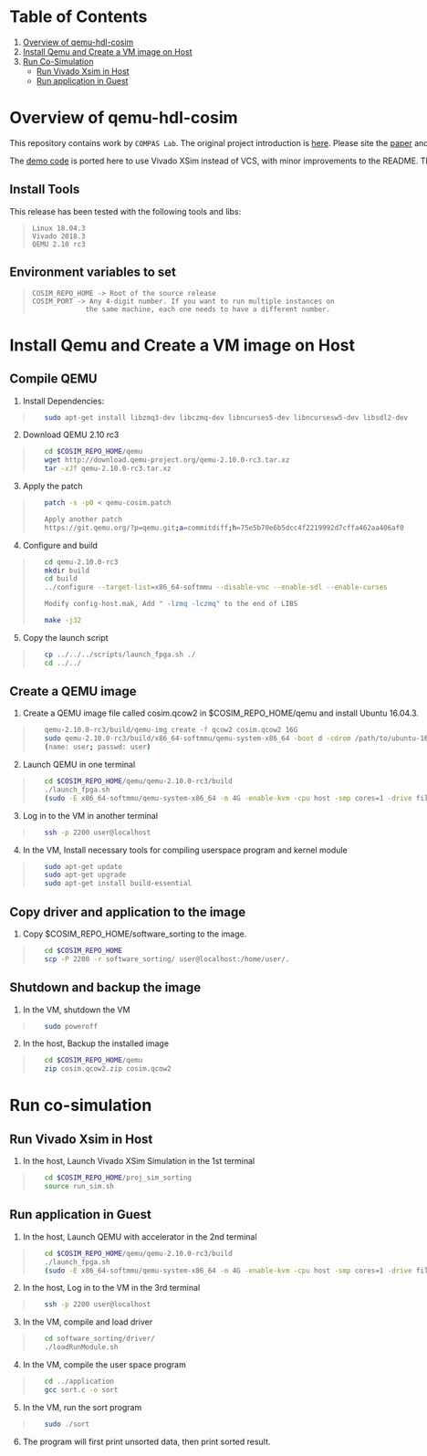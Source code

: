 <span style="display: inline-block;">

# Table of Contents
1. [Overview of qemu-hdl-cosim](#overview)
2. [Install Qemu and Create a VM image on Host](#installhost)
3. [Run Co-Simulation](#runcosim)
    - [Run Vivado Xsim in Host](#runxsim)
    - [Run application in Guest](#runapp)

<a name="overview"></a>
# Overview of qemu-hdl-cosim

This repository contains work by `COMPAS Lab`. The original project introduction is [here](http://compas.cs.stonybrook.edu/projects/fpgacloud/vm-hdl-cosim/). Please site the [paper](http://compas.cs.stonybrook.edu/~shcho/publication/FPGA_2018_CoSim.pdf) and read the [presentation](http://www.isfpga.org/fpga2018/slides/2-3.pptx).

The [demo code](https://compas.cs.stonybrook.edu/wordpress/wp-content/uploads/2018/02/cosim_release_fpga2018.tar.gz) is ported here to use Vivado XSim instead of VCS, with minor improvements to the README.
This example source release is the cosim demo for an accelerated sorting application.

Install Tools
----------------------------
This release has been tested with the following tools and libs:
>
>```
>Linux 18.04.3
>Vivado 2018.3
>QEMU 2.10 rc3
>```

Environment variables to set
----------------------------
>
>```
>COSIM_REPO_HOME -> Root of the source release
>COSIM_PORT -> Any 4-digit number. If you want to run multiple instances on 
>              the same machine, each one needs to have a different number.
>```

<a name="installhost"></a>
# Install Qemu and Create a VM image on Host

Compile QEMU
----------------------------
1. Install Dependencies:
>
>```bash
>    sudo apt-get install libzmq3-dev libczmq-dev libncurses5-dev libncursesw5-dev libsdl2-dev

2. Download QEMU 2.10 rc3

>
>```bash
>    cd $COSIM_REPO_HOME/qemu
>    wget http://download.qemu-project.org/qemu-2.10.0-rc3.tar.xz
>    tar -xJf qemu-2.10.0-rc3.tar.xz

3. Apply the patch

>
>```bash
>    patch -s -p0 < qemu-cosim.patch
>
>    Apply another patch
>    https://git.qemu.org/?p=qemu.git;a=commitdiff;h=75e5b70e6b5dcc4f2219992d7cffa462aa406af0

4. Configure and build

>
>```bash
>    cd qemu-2.10.0-rc3
>    mkdir build
>    cd build
>    ../configure --target-list=x86_64-softmmu --disable-vnc --enable-sdl --enable-curses
>
>    Modify config-host.mak, Add " -lzmq -lczmq" to the end of LIBS
>
>    make -j32

5. Copy the launch script

>
>```bash
>    cp ../../../scripts/launch_fpga.sh ./
>    cd ../../

Create a QEMU image
----------------------------
1. Create a QEMU image file called cosim.qcow2 in $COSIM_REPO_HOME/qemu and install Ubuntu 16.04.3.

>
>```bash
>    qemu-2.10.0-rc3/build/qemu-img create -f qcow2 cosim.qcow2 16G
>    sudo qemu-2.10.0-rc3/build/x86_64-softmmu/qemu-system-x86_64 -boot d -cdrom /path/to/ubuntu-16.04.6-server-amd64.iso -smp cpus=2 -accel kvm -m 4096 -hda cosim.qcow2
>    (name: user; passwd: user)

2. Launch QEMU in one terminal

>
>```bash
>    cd $COSIM_REPO_HOME/qemu/qemu-2.10.0-rc3/build
>    ./launch_fpga.sh
>    (sudo -E x86_64-softmmu/qemu-system-x86_64 -m 4G -enable-kvm -cpu host -smp cores=1 -drive file=../../cosim.qcow2,cache=writethrough -device accelerator-pcie -redir tcp:2200::22 -display none)

3. Log in to the VM in another terminal

>
>```bash
>    ssh -p 2200 user@localhost

4. In the VM, Install necessary tools for compiling userspace program and kernel module

>
>```bash
>    sudo apt-get update
>    sudo apt-get upgrade
>    sudo apt-get install build-essential

Copy driver and application to the image
----------------------------
1. Copy $COSIM_REPO_HOME/software_sorting to the image.

>
>```bash
>    cd $COSIM_REPO_HOME
>    scp -P 2200 -r software_sorting/ user@localhost:/home/user/.

Shutdown and backup the image
----------------------------
1. In the VM, shutdown the VM

>
>```bash
>    sudo poweroff

2. In the host, Backup the installed image
>
>```bash
>    cd $COSIM_REPO_HOME/qemu
>    zip cosim.qcow2.zip cosim.qcow2


<a name="runcosim"></a>
# Run co-simulation

<a name="runxsim"></a>
## Run Vivado Xsim in Host

1. In the host, Launch Vivado XSim Simulation in the 1st terminal

>
>```bash
>    cd $COSIM_REPO_HOME/proj_sim_sorting
>    source run_sim.sh


<a name="runapp"></a>
## Run application in Guest

1. In the host, Launch QEMU with accelerator in the 2nd terminal

>
>```bash
>    cd $COSIM_REPO_HOME/qemu/qemu-2.10.0-rc3/build
>    ./launch_fpga.sh
>    (sudo -E x86_64-softmmu/qemu-system-x86_64 -m 4G -enable-kvm -cpu host -smp cores=1 -drive file=../../cosim.qcow2,cache=writethrough -device accelerator-pcie -redir tcp:2200::22 -display none)

2. In the host, Log in to the VM in the 3rd terminal

>
>```bash
>    ssh -p 2200 user@localhost

3. In the VM, compile and load driver

>
>```bash
>    cd software_sorting/driver/
>    ./loadRunModule.sh

4. In the VM, compile the user space program

>
>```bash
>    cd ../application
>    gcc sort.c -o sort

5. In the VM, run the sort program

>
>```bash
>    sudo ./sort

6. The program will first print unsorted data, then print sorted result.




